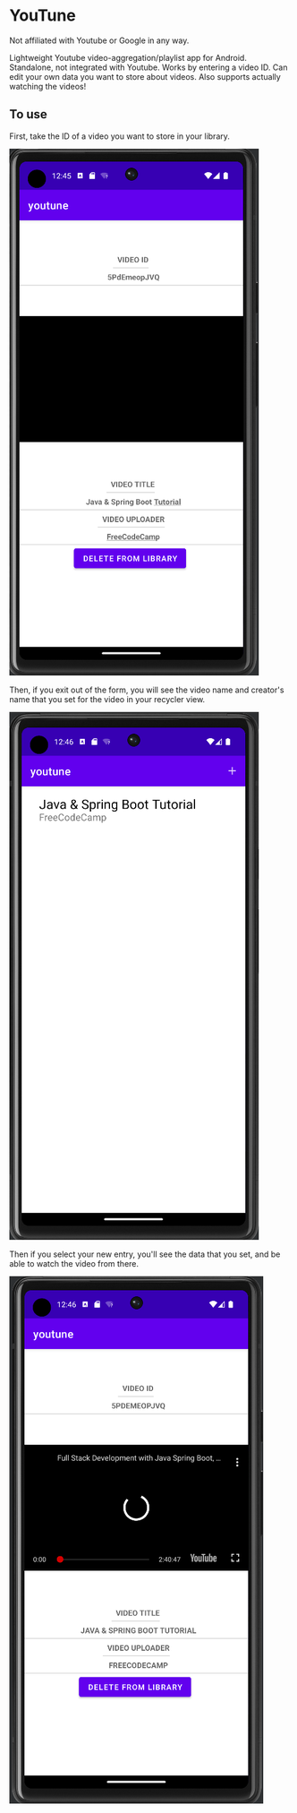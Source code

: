 # YouTune
 
Not affiliated with Youtube or Google in any way.

Lightweight Youtube video-aggregation/playlist app for Android. Standalone, not integrated with Youtube. Works by entering a video ID. Can edit your own data you want to store about videos. Also supports actually watching the videos!

## To use
First, take the ID of a video you want to store in your library.

![Shows a form for adding a Youtube video to your personal library, using a video ID, and a user-set title and uploader name. There is a blank screen in place of a Youtube video.](./demo1.png)

Then, if you exit out of the form, you will see the video name and creator's name that you set for the video in your recycler view. 

![Shows a mostly-empty list, with a single entry at the top displaying "Java & Spring Boot Tutorial" and "FreeCodeCamp".](./demo2.png)

Then if you select your new entry, you'll see the data that you set, and be able to watch the video from there.

![Shows the same form as before, but this time there is a working, loading video in place of the previously blank screen.](./demo3.png)
